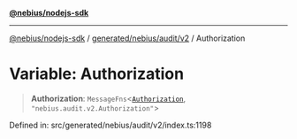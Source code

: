 [**@nebius/nodejs-sdk**](../../../../../README.md)

***

[@nebius/nodejs-sdk](../../../../../README.md) / [generated/nebius/audit/v2](../README.md) / Authorization

# Variable: Authorization

> **Authorization**: `MessageFns`\<[`Authorization`](../interfaces/Authorization.md), `"nebius.audit.v2.Authorization"`\>

Defined in: src/generated/nebius/audit/v2/index.ts:1198
